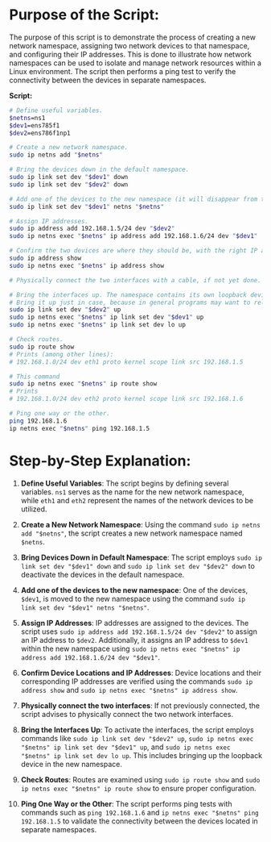 **Purpose of the Script:**
================

The purpose of this script is to demonstrate the process of creating a new network namespace, assigning two network devices to that namespace, and configuring their IP addresses. This is done to illustrate how network namespaces can be used to isolate and manage network resources within a Linux environment. The script then performs a ping test to verify the connectivity between the devices in separate namespaces.

**Script:**
```bash
# Define useful variables.
$netns=ns1
$dev1=ens785f1
$dev2=ens786f1np1

# Create a new network namespace.
sudo ip netns add "$netns"

# Bring the devices down in the default namespace.
sudo ip link set dev "$dev1" down
sudo ip link set dev "$dev2" down

# Add one of the devices to the new namespace (it will disappear from the default namespace).
sudo ip link set dev "$dev1" netns "$netns"

# Assign IP addresses.
sudo ip address add 192.168.1.5/24 dev "$dev2"
sudo ip netns exec "$netns" ip address add 192.168.1.6/24 dev "$dev1"

# Confirm the two devices are where they should be, with the right IP addresses.
sudo ip address show
sudo ip netns exec "$netns" ip address show

# Physically connect the two interfaces with a cable, if not yet done.

# Bring the interfaces up. The namespace contains its own loopback device lo.
# Bring it up just in case, because in general programs may want to rely on it.
sudo ip link set dev "$dev2" up
sudo ip netns exec "$netns" ip link set dev "$dev1" up
sudo ip netns exec "$netns" ip link set dev lo up

# Check routes.
sudo ip route show
# Prints (among other lines):
# 192.168.1.0/24 dev eth1 proto kernel scope link src 192.168.1.5

# This command
sudo ip netns exec "$netns" ip route show
# Prints
# 192.168.1.0/24 dev eth2 proto kernel scope link src 192.168.1.6

# Ping one way or the other.
ping 192.168.1.6
ip netns exec "$netns" ping 192.168.1.5
```

**Step-by-Step Explanation:**
================

1. **Define Useful Variables**: The script begins by defining several variables. `ns1` serves as the name for the new network namespace, while `eth1` and `eth2` represent the names of the network devices to be utilized.

2. **Create a New Network Namespace**: Using the command `sudo ip netns add "$netns"`, the script creates a new network namespace named `$netns`.

3. **Bring Devices Down in Default Namespace**: The script employs `sudo ip link set dev "$dev1" down` and `sudo ip link set dev "$dev2" down` to deactivate the devices in the default namespace.

4. **Add one of the devices to the new namespace**: One of the devices, `$dev1`, is moved to the new namespace using the command `sudo ip link set dev "$dev1" netns "$netns"`.

5. **Assign IP Addresses**: IP addresses are assigned to the devices. The script uses `sudo ip address add 192.168.1.5/24 dev "$dev2"` to assign an IP address to `$dev2`. Additionally, it assigns an IP address to `$dev1` within the new namespace using `sudo ip netns exec "$netns" ip address add 192.168.1.6/24 dev "$dev1"`.

6. **Confirm Device Locations and IP Addresses**: Device locations and their corresponding IP addresses are verified using the commands `sudo ip address show` and `sudo ip netns exec "$netns" ip address show`.

7. **Physically connect the two interfaces**: If not previously connected, the script advises to physically connect the two network interfaces.

8. **Bring the Interfaces Up**: To activate the interfaces, the script employs commands like `sudo ip link set dev "$dev2" up`, `sudo ip netns exec "$netns" ip link set dev "$dev1" up`, and `sudo ip netns exec "$netns" ip link set dev lo up`. This includes bringing up the loopback device in the new namespace.

9. **Check Routes**: Routes are examined using `sudo ip route show` and `sudo ip netns exec "$netns" ip route show` to ensure proper configuration.

10. **Ping One Way or the Other**: The script performs ping tests with commands such as `ping 192.168.1.6` and `ip netns exec "$netns" ping 192.168.1.5` to validate the connectivity between the devices located in separate namespaces.

